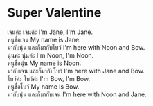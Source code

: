# Super Valentine
เจนค่ะ เจนค่ะ I'm Jane, I'm Jane.  
หนูชื่อเจน My name is Jane.  
มากับนุ่น และก็มากับโบว์ I'm here with Noon and Bow.    
นุ่นค่ะ นุ่นค่ะ I'm Noon, I'm Noon.  
หนูชื่อนุ่น My name is Noon.  
มากับเจน และก็มากับโบว์ I'm here with Jane and Bow.  
โบว์ค่ะ โบว์ค่ะ I'm Bow, I'm Bow.  
หนูชื่อโบว์ My name is Bow.  
มากับนุ่น และก็มากับเจน I'm here with Noon and Jane.  
